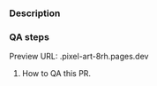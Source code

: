 ### Description

### QA steps

Preview URL: <branch-name>.pixel-art-8rh.pages.dev

1. How to QA this PR.
